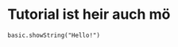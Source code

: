 # Tutorial ist heir auch mö
```blocks
basic.showString("Hello!")
```
<!--stackedit_data:
eyJoaXN0b3J5IjpbLTE2Njg5Mjg5NTddfQ==
-->